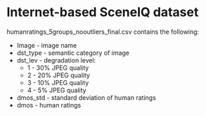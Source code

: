 # Internet-based SceneIQ dataset

humanratings_5groups_nooutliers_final.csv contains the following:
- Image - image name
- dst_type - semantic category of image
- dst_lev - degradation level:
    - 1 - 30% JPEG quality
    - 2 - 20% JPEG quality
    - 3 - 10% JPEG quality
    - 4 - 5%  JPEG quality
- dmos_std - standard deviation of human ratings
- dmos - human ratings
